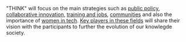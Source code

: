 "THINK" will focus on the main strategies such as [public policy](/en/tracks/17), [collaborative innovation](/en/tracks/1), [training and jobs](/en/tracks/3), [communities](/en/tracks/2) and also the importance of [women in tech](/en/tracks/4). [Key players in these fields](/en/speakers/?theme=think) will share their vision with the participants to further the evolution of our knowlegde society.
